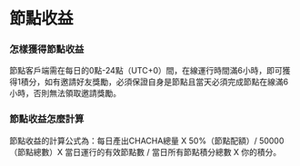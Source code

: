 # 節點收益

### 怎樣獲得節點收益

節點客戶端需在每日的0點-24點（UTC+0）間，在線運行時間滿6小時，即可獲得1積分，如有邀請好友獎勵，必須保證自身是節點且當天必須完成節點在線滿6小時，否則無法領取邀請獎勵。

### 節點收益怎麼計算

節點收益的計算公式為：每日產出CHACHA總量 X 50%（節點配額）/ 50000（節點總數）X 當日運行的有效節點數 / 當日所有節點積分總數 X 你的積分。
